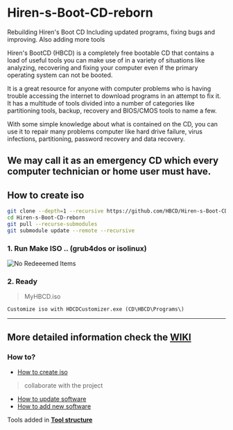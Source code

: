# Hiren-s-Boot-CD-reborn
Rebuilding Hiren's Boot CD Including updated programs, fixing bugs and improving. Also adding more tools

Hiren's BootCD (HBCD) is a completely free bootable CD that contains a load of useful tools you can make use of in a variety of situations like analyzing, recovering and fixing your computer even if the primary operating system can not be booted.

It is a great resource for anyone with computer problems who is having trouble accessing the internet to download programs in an attempt to fix it. It has a multitude of tools divided into a number of categories like partitioning tools, backup, recovery and BIOS/CMOS tools to name a few.

With some simple knowledge about what is contained on the CD, you can use it to repair many problems computer like hard drive failure, virus infections, partitioning, password recovery and data recovery.

We may call it as an emergency CD which every computer technician or home user must have.
---
## How to create iso

```bash
git clone --depth=1 --recursive https://github.com/HBCD/Hiren-s-Boot-CD-reborn.git
cd Hiren-s-Boot-CD-reborn
git pull --recurse-submodules
git submodule update --remote --recursive
```

### 1. Run Make ISO .. (grub4dos or isolinux)
![No Redeeemed Items](https://github.com/Wikel/Hiren-s-Boot-CD-reborn/blob/master/img/screenshot-1.png)

### 2. Ready
> MyHBCD.iso

```
Customize iso with HDCDCustomizer.exe (CD\HBCD\Programs\)
```
---
## More detailed information check the [WIKI](https://github.com/HBCD/Hiren-s-Boot-CD-reborn/wiki) 
### How to?
* [How to create iso](https://github.com/HBCD/Hiren-s-Boot-CD-reborn/wiki/How-to-create-iso)

> collaborate with the project

* [How to update software](https://github.com/HBCD/Hiren-s-Boot-CD-reborn/wiki/Update-new-program)
* [How to add new software](https://github.com/HBCD/Hiren-s-Boot-CD-reborn/wiki/Add-software)
 
Tools added in [**Tool structure**](https://github.com/Wikel/Hiren-s-Boot-CD-reborn/projects/1)

